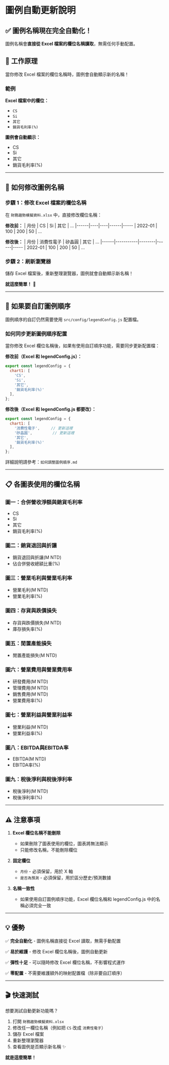 # 圖例自動更新說明

## ✅ 圖例名稱現在完全自動化！

圖例名稱會**直接從 Excel 檔案的欄位名稱讀取**，無需任何手動配置。

## 🎯 工作原理

當你修改 Excel 檔案的欄位名稱時，圖例會自動顯示新的名稱！

### 範例

**Excel 檔案中的欄位：**
- `CS`
- `Si`
- `其它`
- `銷貨毛利率(%)`

**圖例會自動顯示：**
- CS
- Si
- 其它
- 銷貨毛利率(%)

---

## 📝 如何修改圖例名稱

### 步驟 1：修改 Excel 檔案的欄位名稱

在 `財務趨勢模擬資料.xlsx` 中，直接修改欄位名稱：

**修改前：**
| 月份 | CS | Si | 其它 | ...
|------|----|----|------|-----
| 2022-01 | 100 | 200 | 50 | ...

**修改後：**
| 月份 | 消費性電子 | 矽晶圓 | 其它 | ...
|------|-----------|--------|------|-----
| 2022-01 | 100 | 200 | 50 | ...

### 步驟 2：刷新瀏覽器

儲存 Excel 檔案後，重新整理瀏覽器，圖例就會自動顯示新名稱！

**就這麼簡單！** 🎉

---

## 🔧 如果要自訂圖例順序

圖例順序的自訂仍然需要使用 `src/config/legendConfig.js` 配置檔。

### 如何同步更新圖例順序配置

當你修改 Excel 欄位名稱後，如果有使用自訂順序功能，需要同步更新配置檔：

**修改前（Excel 和 legendConfig.js）：**
```javascript
export const legendConfig = {
  chart1: [
    'CS',
    'Si',
    '其它',
    '銷貨毛利率(%)'
  ],
};
```

**修改後（Excel 和 legendConfig.js 都要改）：**
```javascript
export const legendConfig = {
  chart1: [
    '消費性電子',     // 更新這裡
    '矽晶圓',         // 更新這裡
    '其它',
    '銷貨毛利率(%)'
  ],
};
```

詳細說明請參考：`如何調整圖例順序.md`

---

## 📋 各圖表使用的欄位名稱

### 圖一：合併營收淨額與銷貨毛利率
- CS
- Si
- 其它
- 銷貨毛利率(%)

### 圖二：銷貨退回與折讓
- 銷貨退回與折讓(M NTD)
- 佔合併營收總額比重(%)

### 圖三：營業毛利與營業毛利率
- 營業毛利(M NTD)
- 營業毛利率(%)

### 圖四：存貨與跌價損失
- 存貨與跌價損失(M NTD)
- 庫存損失率(%)

### 圖五：閒置產能損失
- 閒置產能損失(M NTD)

### 圖六：營業費用與營業費用率
- 研發費用(M NTD)
- 管理費用(M NTD)
- 銷售費用(M NTD)
- 營業費用率(%)

### 圖七：營業利益與營業利益率
- 營業利益(M NTD)
- 營業利益率(%)

### 圖八：EBITDA與EBITDA率
- EBITDA(M NTD)
- EBITDA率(%)

### 圖九：稅後淨利與稅後淨利率
- 稅後淨利(M NTD)
- 稅後淨利率(%)

---

## ⚠️ 注意事項

1. **Excel 欄位名稱不能刪除**
   - 如果刪除了圖表使用的欄位，圖表將無法顯示
   - 只能修改名稱，不能刪除欄位

2. **固定欄位**
   - `月份` - 必須保留，用於 X 軸
   - `是否為預測` - 必須保留，用於區分歷史/預測數據

3. **名稱一致性**
   - 如果使用自訂圖例順序功能，Excel 欄位名稱和 legendConfig.js 中的名稱必須完全一致

---

## 💡 優勢

✅ **完全自動化** - 圖例名稱直接從 Excel 讀取，無需手動配置

✅ **易於維護** - 修改 Excel 欄位名稱後，圖例自動更新

✅ **彈性十足** - 可以隨時修改 Excel 欄位名稱，不影響程式運作

✅ **零配置** - 不需要維護額外的映射配置檔（除非要自訂順序）

---

## 🎬 快速測試

想要測試自動更新功能嗎？

1. 打開 `財務趨勢模擬資料.xlsx`
2. 修改任一欄位名稱（例如把 `CS` 改成 `消費性電子`）
3. 儲存 Excel 檔案
4. 重新整理瀏覽器
5. 查看圖例是否顯示新名稱 ✨

**就是這麼簡單！**
